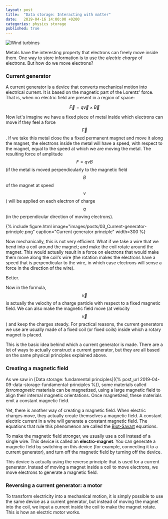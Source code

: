 ```yaml
---
layout: post
title:  "Data storage: Interacting with matter"
date:   2019-04-16 14:00:00 +0200
categories: physics storage
published: true
---
```


<script src="https://cdn.mathjax.org/mathjax/latest/MathJax.js?config=TeX-AMS-MML_HTMLorMML" type="text/javascript"></script>

![Wind turbines]({{site.url}}/images/posts/03_Interaction-with-matter.jpg)

Metals have the interesting property that electrons can freely move inside them. One way to store information is to use the _electric charge_ of electrons. But how do we move electrons?

### Current generator

A current generator is a device that converts mechanical motion into electrical current. It is based on the magnetic part of the Lorentz' force. That is, when no electric field are present in a region of space:

$$\vec{F} = q \vec{v} \times \vec{B}$$

Now let's imagine we have a fixed piece of metal inside which electrons can move if they feel a force $$\vec{F}$$. If we take this metal close the a fixed permanent magnet and move it along the magnet, the electrons inside the metal will have a speed, with respect to the magnet, equal to the speed at which we are moving the metal. The resulting force of amplitude $$F = q v B$$ (if the metal is moved perpendicularly to the magnetic field $$B$$ of the magnet at speed $$v$$) will be applied on each electron of charge $$q$$ (in the perpendicular direction of moving electrons). 

{% include figure.html image="images/posts/03_Current-generator-principle.png" caption="Current generator principle" width=300 %}

Now mechanically, this is not very efficient. What if we take a wire that we bend into a coil around the magnet; and make the coil rotate around the magnet. This would actually result in a force on electrons that would make them move along the coil's wire (the rotation makes the electrons have a speed that is perpendicular to the wire, in which case electrons will sense a force in the direction of the wire).

Better.

Now in the formula, $$\vec{v}$$ is actually the velocity of a charge particle with respect to a fixed magnetic field. We can also make the magnetic field move (at velocity $$\vec{v}$$) and keep the charges steady. For practical reasons, the current generators we use are usually made of a fixed coil (or fixed coils) inside which a rotary magnet is placed.

This is the basic idea behind which a current generator is made. There are a lot of ways to actually construct a current generator, but they are all based on the same physical principles explained above.

### Creating a magnetic field

As we saw in [Data storage: fundamental principles]({% post_url 2019-04-09-data-storage-fundamental-principles %}), some materials called _ferromagnetic_ materials can be magnetized, using a large magnetic field to align their internal magnetic orientations. Once magnetized, these materials emit a constant magnetic field.

Yet, there is another way of creating a magnetic field. When electric charges move, they actually create themselves a magnetic field. A constant electric current in a wire will generate a constant magnetic field. The equations that rule this phenomenon are called the [Biot-Savart](https://en.wikipedia.org/wiki/Biot–Savart_law) equations. 

To make the magnetic field stronger, we usually use a coil instead of a single wire. This device is called an **electro-magnet**. You can generate a magnetic field by switching on this device (for example, connecting it to a current generator), and turn off the magnetic field by turning off the device. 

This device is actually using the reverse principle that is used for a current generator. Instead of moving a magnet inside a coil to move electrons, we move electrons to generate a magnetic field. 

### Reversing a current generator: a motor

To transform electricity into a mechanical motion, it is simply possible to use the same device as a current generator, but instead of moving the magnet into the coil, we input a current inside the coil to make the magnet rotate. This is how an electric motor works.

